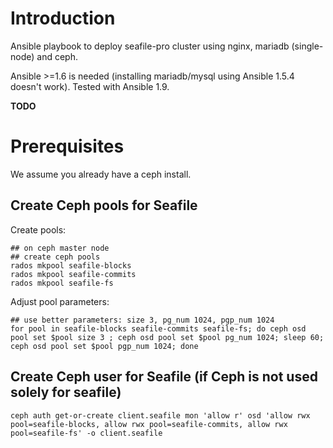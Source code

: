 # Introduction

Ansible playbook to deploy seafile-pro cluster using nginx, mariadb (single-node) and ceph.

Ansible >=1.6 is needed (installing mariadb/mysql using Ansible 1.5.4 doesn't work). Tested with Ansible 1.9.

**TODO**

# Prerequisites

We assume you already have a ceph install.

## Create Ceph pools for Seafile

Create pools:

```
## on ceph master node
## create ceph pools
rados mkpool seafile-blocks
rados mkpool seafile-commits
rados mkpool seafile-fs
```

Adjust pool parameters:

```
## use better parameters: size 3, pg_num 1024, pgp_num 1024
for pool in seafile-blocks seafile-commits seafile-fs; do ceph osd pool set $pool size 3 ; ceph osd pool set $pool pg_num 1024; sleep 60; ceph osd pool set $pool pgp_num 1024; done
```

## Create Ceph user for Seafile (if Ceph is not used solely for seafile)

```
ceph auth get-or-create client.seafile mon 'allow r' osd 'allow rwx pool=seafile-blocks, allow rwx pool=seafile-commits, allow rwx pool=seafile-fs' -o client.seafile
```
